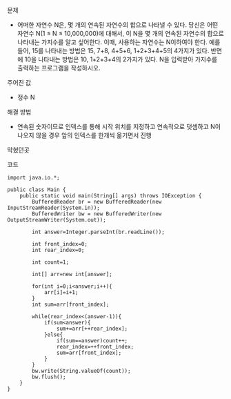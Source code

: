 문제
- 어떠한 자연수 N은, 몇 개의 연속된 자연수의 합으로 나타낼 수 있다. 당신은 어떤 자연수 N(1 ≤ N ≤ 10,000,000)에 대해서, 이 N을 몇 개의 연속된 자연수의 합으로 나타내는 가지수를 알고 싶어한다. 이때, 사용하는 자연수는 N이하여야 한다.
예를 들어, 15를 나타내는 방법은 15, 7+8, 4+5+6, 1+2+3+4+5의 4가지가 있다. 반면에 10을 나타내는 방법은 10, 1+2+3+4의 2가지가 있다.
N을 입력받아 가지수를 출력하는 프로그램을 작성하시오.

주어진 값
- 정수 N

해결 방법
- 연속된 숫자이므로 인덱스를 통해 시작 위치를 지정하고 연속적으로 덧셈하고 N이 나오지 않을 경우 앞의 인덱스를 한개씩 옮기면서 진행

막혔던곳

코드
```
import java.io.*;

public class Main {
    public static void main(String[] args) throws IOException {
        BufferedReader br = new BufferedReader(new InputStreamReader(System.in));
        BufferedWriter bw = new BufferedWriter(new OutputStreamWriter(System.out));

        int answer=Integer.parseInt(br.readLine());

        int front_index=0;
        int rear_index=0;

        int count=1;

        int[] arr=new int[answer];

        for(int i=0;i<answer;i++){
            arr[i]=i+1;
        }
        int sum=arr[front_index];

        while(rear_index<(answer-1)){
            if(sum<answer){
                sum+=arr[++rear_index];
            }else{
                if(sum==answer)count++;
                rear_index=++front_index;
                sum=arr[front_index];
            }
        }
        bw.write(String.valueOf(count));
        bw.flush();
    }
}
```
